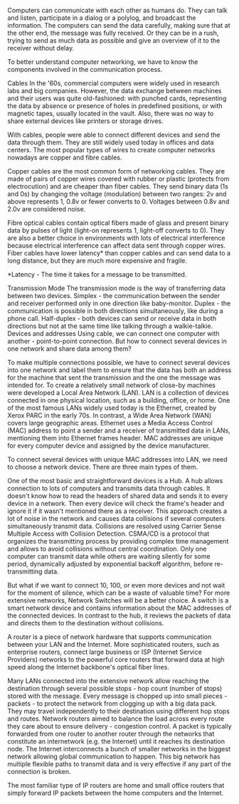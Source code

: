 Computers can communicate with each other as humans do. They can talk and listen, participate in a dialog or a polylog, and broadcast the information. The computers can send the data carefully, making sure that at the other end, the message was fully received. Or they can be in a rush, trying to send as much data as possible and give an overview of it to the receiver without delay.

To better understand computer networking, we have to know the components involved in the communication process. 

Cables
In the '60s, commercial computers were widely used in research labs and big companies. However, the data exchange between machines and their users was quite old-fashioned: with punched cards, representing the data by absence or presence of holes in predefined positions, or with magnetic tapes, usually located in the vault. Also, there was no way to share external devices like printers or storage drives. 

With cables, people were able to connect different devices and send the data through them. They are still widely used today in offices and data centers. The most popular types of wires to create computer networks nowadays are copper and fibre cables.

Copper cables are the most common form of networking cables. They are made of pairs of copper wires covered with rubber or plastic (protects from electrocution) and are cheaper than fiber cables. They send binary data (1s and 0s) by changing the voltage (modulation) between two ranges: 2v and above represents 1, 0.8v or fewer converts to 0. Voltages between 0.8v and 2.0v are considered noise.

Fibre optical cables contain optical fibers made of glass and present binary data by pulses of light (light-on represents 1, light-off converts to 0). They are also a better choice in environments with lots of electrical interference because electrical interference can affect data sent through copper wires. Fiber cables have lower latency* than copper cables and can send data to a long distance, but they are much more expensive and fragile.

*Latency - The time it takes for a message to be transmitted.

Transmission Mode
The transmission mode is the way of transferring data between two devices. 
Simplex - the communication between the sender and receiver performed only in one direction like baby-monitor.
Duplex - the communication is possible in both directions simultaneously, like during a phone call.
Half-duplex -  both devices can send or receive data in both directions but not at the same time like talking through a walkie-talkie.
Devices and addresses
Using cable, we can connect one computer with another - point-to-point connection. But how to connect several devices in one network and share data among them?

To make multiple connections possible, we have to connect several devices into one network and label them to ensure that the data has both an address for the machine that sent the transmission and the one the message was intended for. To create a relatively small network of close-by machines were developed a Local Area Network (LAN). LAN is a collection of devices connected in one physical location, such as a building, office, or home. One of the most famous LANs widely used today is the Ethernet, created by Xerox PARC in the early 70s. In contrast, a Wide Area Network (WAN) covers large geographic areas. Ethernet uses a Media Access Control (MAC) address to point a sender and a receiver of transmitted data in LANs, mentioning them into Ethernet frames header. MAC addresses are unique for every computer device and assigned by the device manufacturer.

To connect several devices with unique MAC addresses into LAN, we need to choose a network device. There are three main types of them.

One of the most basic and straightforward devices is a Hub. A hub allows connection to lots of computers and transmits data through cables. It doesn't know how to read the headers of shared data and sends it to every device in a network. Then every device will check the frame's header and ignore it if it wasn't mentioned there as a receiver. This approach creates a lot of noise in the network and causes data collisions if several computers simultaneously transmit data. Collisions are resolved using Carrier Sense Multiple Access with Collision Detection. CSMA/CD is a protocol that organizes the transmitting process by providing complex time management and allows to avoid collisions without central coordination. Only one computer can transmit data while others are waiting silently for some period, dynamically adjusted by exponential backoff algorithm, before re-transmitting data.

But what if we want to connect 10, 100, or even more devices and not wait for the moment of silence, which can be a waste of valuable time? For more extensive networks, Network Switches will be a better choice. A switch is a smart network device and contains information about the MAC addresses of the connected devices. In contrast to the hub, it reviews the packets of data and directs them to the destination without collisions. 

A router is a piece of network hardware that supports communication between your LAN and the Internet. More sophisticated routers, such as enterprise routers, connect large business or ISP (Internet Service Providers) networks to the powerful core routers that forward data at high speed along the Internet backbone's optical fiber lines. 

Many LANs connected into the extensive network allow reaching the destination through several possible stops - hop count (number of stops) stored with the message. Every message is chopped up into small pieces - packets - to protect the network from clogging up with a big data pack. They may travel independently to their destination using different hop stops and routes. Network routers aimed to balance the load across every route they care about to ensure delivery - congestion control.
A packet is typically forwarded from one router to another router through the networks that constitute an internetwork (e.g. the Internet) until it reaches its destination node.
The Internet interconnects a bunch of smaller networks in the biggest network allowing global communication to happen. This big network has multiple flexible paths to transmit data and is very effective if any part of the connection is broken.

The most familiar type of IP routers are home and small office routers that simply forward IP packets between the home computers and the Internet. 
